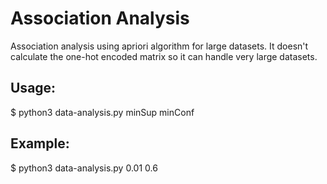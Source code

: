 # Association Analysis

Association analysis using apriori algorithm for large datasets.
It doesn't calculate the one-hot encoded matrix so it can handle very large datasets.

## Usage:
$ python3 data-analysis.py minSup minConf

## Example:
$ python3 data-analysis.py 0.01 0.6
